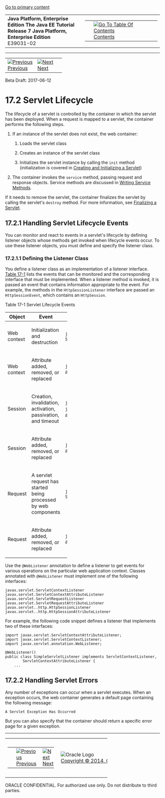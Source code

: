 [Go to primary content](#BEGIN)

<table>
<colgroup>
<col width="50%" />
<col width="50%" />
</colgroup>
<tbody>
<tr class="odd">
<td><strong>Java Platform, Enterprise Edition The Java EE Tutorial</strong><br />
<strong>Release 7 Java Platform, Enterprise Edition</strong><br />
E39031-02</td>
<td><table>
<tbody>
<tr class="odd">
<td> </td>
<td><a href="toc.htm"><img src="../../dcommon/gifs/toc.gif" alt="Go To Table Of Contents" /><br />
<span class="icon">Contents</span></a></td>
</tr>
</tbody>
</table></td>
</tr>
</tbody>
</table>

-----

<table>
<tbody>
<tr class="odd">
<td><a href="servlets001.htm"><img src="../../dcommon/gifs/leftnav.gif" alt="Previous" /><br />
<span class="icon">Previous</span></a> </td>
<td><a href="servlets003.htm"><img src="../../dcommon/gifs/rightnav.gif" alt="Next" /><br />
<span class="icon">Next</span></a></td>
<td> </td>
</tr>
</tbody>
</table>

Beta Draft: 2017-06-12

# 17.2 Servlet Lifecycle

The lifecycle of a servlet is controlled by the container in which the
servlet has been deployed. When a request is mapped to a servlet, the
container performs the following steps.

1.  If an instance of the servlet does not exist, the web container:
    
    1.  Loads the servlet class
    
    2.  Creates an instance of the servlet class
    
    3.  Initializes the servlet instance by calling the `init` method
        (initialization is covered in [Creating and Initializing a
        Servlet](servlets004.htm#BNAFU))

2.  The container invokes the `service` method, passing request and
    response objects. Service methods are discussed in [Writing Service
    Methods](servlets005.htm#BNAFV).

If it needs to remove the servlet, the container finalizes the servlet
by calling the servlet's `destroy` method. For more information, see
[Finalizing a Servlet](servlets010.htm#BNAGS).

## 17.2.1 Handling Servlet Lifecycle Events

You can monitor and react to events in a servlet's lifecycle by defining
listener objects whose methods get invoked when lifecycle events occur.
To use these listener objects, you must define and specify the listener
class.

### 17.2.1.1 Defining the Listener Class

You define a listener class as an implementation of a listener
interface. [Table 17-1](#BNAFL) lists the events that can be monitored
and the corresponding interface that must be implemented. When a
listener method is invoked, it is passed an event that contains
information appropriate to the event. For example, the methods in the
`HttpSessionListener` interface are passed an `HttpSessionEvent`, which
contains an `HttpSession`.

Table 17-1 Servlet Lifecycle Events

<table style="width:40%;">
<colgroup>
<col width="18%" />
<col width="22%" />
<col width="0%" />
</colgroup>
<thead>
<tr class="header">
<th>Object</th>
<th>Event</th>
<th>Listener Interface and Event Class</th>
</tr>
</thead>
<tbody>
<tr class="odd">
<td><p>Web context</p></td>
<td><p>Initialization and destruction</p></td>
<td><p><code dir="ltr">javax.servlet.ServletContextListener</code> and <code dir="ltr">ServletContextEvent</code></p></td>
</tr>
<tr class="even">
<td><p>Web context</p></td>
<td><p>Attribute added, removed, or replaced</p></td>
<td><p><code dir="ltr">javax.servlet.ServletContextAttributeListener</code> and <code dir="ltr">ServletContextAttributeEvent</code></p></td>
</tr>
<tr class="odd">
<td><p>Session</p></td>
<td><p>Creation, invalidation, activation, passivation, and timeout</p></td>
<td><p><code dir="ltr">javax.servlet.http.HttpSessionListener</code>, <code dir="ltr">javax.servlet.http.HttpSessionActivationListener</code>, and <code dir="ltr">HttpSessionEvent</code></p></td>
</tr>
<tr class="even">
<td><p>Session</p></td>
<td><p>Attribute added, removed, or replaced</p></td>
<td><p><code dir="ltr">javax.servlet.http.HttpSessionAttributeListener</code> and <code dir="ltr">HttpSessionBindingEvent</code></p></td>
</tr>
<tr class="odd">
<td><p>Request</p></td>
<td><p>A servlet request has started being processed by web components</p></td>
<td><p><code dir="ltr">javax.servlet.ServletRequestListener</code> and <code dir="ltr">ServletRequestEvent</code></p></td>
</tr>
<tr class="even">
<td><p>Request</p></td>
<td><p>Attribute added, removed, or replaced</p></td>
<td><p><code dir="ltr">javax.servlet.ServletRequestAttributeListener</code> and <code dir="ltr">ServletRequestAttributeEvent</code></p></td>
</tr>
</tbody>
</table>

  

Use the `@WebListener` annotation to define a listener to get events for
various operations on the particular web application context. Classes
annotated with `@WebListener` must implement one of the following
interfaces:

``` oac_no_warn
javax.servlet.ServletContextListener
javax.servlet.ServletContextAttributeListener
javax.servlet.ServletRequestListener
javax.servlet.ServletRequestAttributeListener
javax.servlet..http.HttpSessionListener
javax.servlet..http.HttpSessionAttributeListener
```

For example, the following code snippet defines a listener that
implements two of these interfaces:

``` oac_no_warn
import javax.servlet.ServletContextAttributeListener;
import javax.servlet.ServletContextListener;
import javax.servlet.annotation.WebListener;

@WebListener()
public class SimpleServletListener implements ServletContextListener,
        ServletContextAttributeListener {
    ...
```

## 17.2.2 Handling Servlet Errors

Any number of exceptions can occur when a servlet executes. When an
exception occurs, the web container generates a default page containing
the following message:

``` oac_no_warn
A Servlet Exception Has Occurred
```

But you can also specify that the container should return a specific
error page for a given exception.

-----

<table style="width:66%;">
<colgroup>
<col width="33%" />
<col width="0%" />
<col width="33%" />
</colgroup>
<tbody>
<tr class="odd">
<td><table style="width:96%;">
<colgroup>
<col width="0%" />
<col width="48%" />
<col width="48%" />
</colgroup>
<tbody>
<tr class="odd">
<td> </td>
<td><a href="servlets001.htm"><img src="../../dcommon/gifs/leftnav.gif" alt="Previous" /><br />
<span class="icon">Previous</span></a> </td>
<td><a href="servlets003.htm"><img src="../../dcommon/gifs/rightnav.gif" alt="Next" /><br />
<span class="icon">Next</span></a></td>
</tr>
</tbody>
</table></td>
<td><img src="../../dcommon/gifs/oracle.gif" alt="Oracle Logo" class="copyrightlogo" /> <a href="../../dcommon/html/cpyr.htm"><br />
<span class="copyrightlogo">Copyright © 2014, Oracle and/or its affiliates. All rights reserved.</span></a></td>
<td><table>
<tbody>
<tr class="odd">
<td> </td>
<td><a href="toc.htm"><img src="../../dcommon/gifs/toc.gif" alt="Go To Table Of Contents" /><br />
<span class="icon">Contents</span></a></td>
</tr>
</tbody>
</table></td>
</tr>
</tbody>
</table>

ORACLE CONFIDENTIAL. For authorized use only. Do not distribute to third parties.
